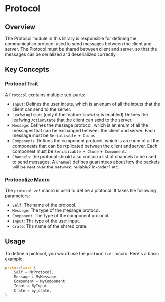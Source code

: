 # Protocol

## Overview

The Protocol module in this library is responsible for defining the communication protocol used to send messages between
the client and server.
The Protocol must be shared between client and server, so that the messages can be serialized and deserialized
correctly.

## Key Concepts

### Protocol Trait

A `Protocol` contains multiple sub-parts:

- `Input`: Defines the user inputs, which is an enum of all the inputs that the client can send to the server.
- `LeafwingInput`: (only if the feature `leafwing` is enabled) Defines the leafwing `ActionState` that the client can
  send to the server.
- `Message`: Defines the message protocol, which is an enum of all the messages that can be exchanged between the client
  and server. Each message must be `Serializable + Clone`.
- `Components`: Defines the component protocol, which is an enum of all the components that can be replicated between
  the client and server. Each component must be `Serializable + Clone + Component`.
- `Channels`: the protocol should also contain a list of channels to be used to send messages. A `Channel` defines
  guarantees
  about how the packets will be sent over the network: reliably? in-order? etc.

### Protocolize Macro

The `protocolize!` macro is used to define a protocol. It takes the following parameters:

- `Self`: The name of the protocol.
- `Message`: The type of the message protocol.
- `Component`: The type of the component protocol.
- `Input`: The type of the user input.
- `Crate`: The name of the shared crate.

## Usage

To define a protocol, you would use the `protocolize!` macro. Here's a basic example:

```rust
protocolize! {
    Self = MyProtocol,
    Message = MyMessage,
    Component = MyComponent,
    Input = MyInput,
    Crate = my_crate,
}